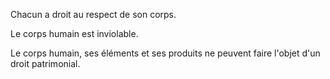   
 Chacun a droit au respect de son corps.  

  
 Le corps humain est inviolable.  

  
 Le corps humain, ses éléments et ses produits ne peuvent faire l'objet d'un droit patrimonial.  
